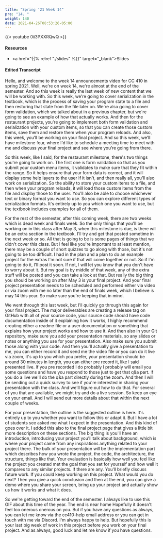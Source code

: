 ```yaml
---
title: "Spring '21 Week 14"
pre: "14. "
weight: 140
date: 2021-04-26T00:53:26-05:00
---
```


{{< youtube 0ii3PXXRQwQ   >}}

#### Resources

* <a href="{{% relref "./slides" %}}" target="_blank">Slides</a>

#### Edited Transcript

Hello, and welcome to the week 14 announcements video for CC 410 in spring 2021. Well, we're on week 14, we're almost at the end of the semester. And so this week is really the last week of new content that we will be working with. So this week, we're going to cover serialization in the textbook, which is the process of saving your program state to a file and then restoring that state from the file later on. We're also going to cover form validation, which we talked about in a previous chapter, but we're going to see an example of how that actually works. And then for the restaurant projects, you're going to implement both form validation and serialization with your custom items, so that you can create those custom items, save them and restore them when your program reloads. And also, this week, you'll be working on your final project. And so this week, we'll have milestone four, where I'd like to schedule a meeting time to meet with me and discuss your final project and see where you're going from there. 

So this week, like I said, for the restaurant milestone, there's two things you're going to work on. The first one is form validation so that as you submit your custom menu items, it validates to make sure that they fit within the range. So it helps ensure that your form data is correct, and it will display some help layers to the user If it isn't, and then really all, you'll also work on serialization. So the ability to store your custom items to a file, and then when your program reloads, it will load those custom items from the file and display those to the user. You'll also be able to choose whichever text or binary format you want to use. So you can explore different types of serialization formats. It's entirely up to you which one you want to use, but the textbook includes examples for all of them. 

For the rest of the semester, after this coming week, there are two weeks which is dead week and finals week. So the only things that you'll be working on in this class after May 3, when this milestone is due, is there will be an extra section in the textbook, I'll try and get that posted sometime in the next week or so. All that is going to be is some pages of things that we didn't cover this class. But I feel like you're important to at least mention, there may be a couple of short quizzes to go along with those, but it's not going to be too difficult. I had in the plan and a plan to do an example project for the extras I'm not sure if that will come together or not. So if I'm going to do it, I'll post it soon. If not, I will let you know that you don't have to worry about it. But my goal is by middle of that week, any of the extra stuff will be posted and you can take a look at that. But really the big thing you should be working on after May 3 is your final project. And your final project presentation needs to be scheduled and performed either via video or via zoom with me no later than the end of finals week, which I believe is may 14 this year. So make sure you're keeping that in mind. 

We went through this last week, but I'll quickly go through this again for your final project. The major deliverables are creating a release tag on GitHub with all of your source code, your source code should have code documentation inside of it explaining how it works, I highly recommend creating either a readme file or a user documentation or something that explains how your project works and how to use it. And then also in your Git repository, make sure you add your presentation materials, so any slides or notes or anything you use for your presentation. Also make sure you submit those along with your code. And then you'll actually give a presentation to me, you can either record it and send me the video file or you can do it live via zoom, it's up to you which you prefer, your presentation should be around 30 minutes in length, you can either pre record it, like I said presented live. If you pre recorded I do probably I probably will email you some questions and have you respond to those just to get that q&a part. If you do a live we'll do the q&a part directly during the zoom. And then I will be sending out a quick survey to see if you're interested in sharing your presentation with the class. And we'll figure out how to do that. For several of you that are available, we might try and do a live session. So keep an eye on your email. And I will send out more details about that within the next couple of weeks. 

For your presentation, the outline is the suggested outline is here. It's entirely up to you whether you want to follow this or adapt it. But I have a lot of students see asked me what I expect in the presentation. And this kind of goes over it. I added this also to the final project page that gives a little bit more description on these sections. The big thing is you'll have an introduction, introducing your project you'll talk about background, which is where your project came from any inspirations anything related to your project there. The bulk of your presentation will be the implementation part which describes how you wrote the project, the code, the architecture, the structure, things like that. Your evaluation is basically how well you feel like the project you created met the goal that you set for yourself and how well it compares to any similar projects. If there are any. You'll briefly discuss future work. If you could keep working on this project. What would you do next? Then you give a quick conclusion and then at the end, you can give a demo where you share your screen, bring up your project and actually show us how it works and what it does. 

So we're getting toward the end of the semester. I always like to use this GIF about this time of the year. The end is near home Hopefully it doesn't feel too onerous onerous on you. But if you have any questions as always, you can let me know via the cc410-help email address or you can get in touch with me via Discord. I'm always happy to help. But hopefully this is your last big week of work in this project before you work on your final project. And as always, good luck and let me know if you have questions. 

